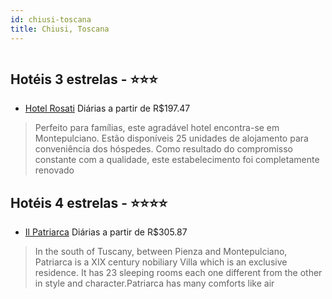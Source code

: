 ```yaml
---
id: chiusi-toscana
title: Chiusi, Toscana
---
```


<center><img src="https://photos.hotelbeds.com/giata/34/345638/345638a_hb_a_002.jpg" alt="" /></center>


## Hotéis 3 estrelas - ⭐️⭐️⭐️

-    [Hotel Rosati](https://www.hurb.com/hoteis/chiusi/hotel-rosati-JNP-JP352066?cmp=18055) Diárias a partir de R$197.47
   > Perfeito para famílias, este agradável hotel encontra-se em Montepulciano. Estão disponíveis 25 unidades de alojamento para conveniência dos hóspedes. Como resultado do compromisso constante com a qualidade, este estabelecimento foi completamente renovado

## Hotéis 4 estrelas - ⭐️⭐️⭐️⭐️

-    [Il Patriarca](https://www.hurb.com/hoteis/chiusi/il-patriarca-JNP-JP973242?cmp=18055) Diárias a partir de R$305.87
   > In the south of Tuscany, between Pienza and Montepulciano, Patriarca is a XIX century nobiliary Villa which is an exclusive residence.  It has 23 sleeping rooms each one different from the other in style and character.Patriarca has many comforts like air 
